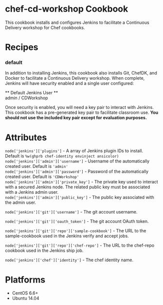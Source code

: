 # chef-cd-workshop Cookbook

This cookbook installs and configures Jenkins to facilitate a Continuous
Delivery workshop for Chef cookbooks.

# Recipes
### default
In addition to installing Jenkins, this cookbook also installs Git, ChefDK, and
Docker to facilitate a Continuous Delivery workshop.  When complete, Jenkins
will have security enabled and a single user configured:

** Default Jenkins   User **  
admin / CDWorkshop

Once security is enabled, you will need a key pair to interact with
Jenkins.  This cookbook has a pre-generated key pair to facilitate classroom
use.  **You should not use the included key pair except for evaluation
purposes.**


# Attributes

`node['jenkins']['plugins']` - A array of Jenkins plugin IDs to install.
Default is `%w(ghprb chef-identity envinject ansicolor)`  
`node['jenkins']['admin']['username']` - Username of the automatically created
user.  Default is `'admin'`  
`node['jenkins']['admin']['password']` - Password of the automatically created
user.  Default is `'CDWorkshop'`  
`node['jenkins']['admin']['private_key']` - The private key used to interact with
a secured Jenkins node.  The related public key must be associated with a
Jenkins admin user.  
`node['jenkins']['admin']['public_key']` - The public key associated with the
admin user.

`node['jenkins']['git']['username']` - The git account username.

`node['jenkins']['git']['oauth_token']` - The git account OAuth token.

`node['jenkins']['git']['repo']['sample-cookbook']` - The URL to the sample-cookbook  used in the Jenkins verify and accept jobs.

`node['jenkins']['git']['repo']['chef-repo']` - The URL to the chef-repo cookbook used in the Jenkins ship job.

`node['jenkins']['chef']['identity']` - The chef identity name.

# Platforms
- CentOS 6.6+
- Ubuntu 14.04
